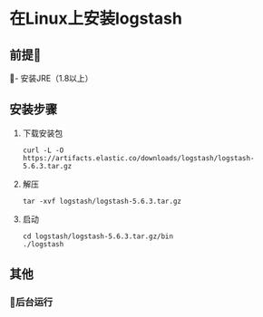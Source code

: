# 在Linux上安装logstash

## 前提
- 安装JRE（1.8以上）

## 安装步骤

1. 下载安装包

    `curl -L -O https://artifacts.elastic.co/downloads/logstash/logstash-5.6.3.tar.gz`
2. 解压

    `tar -xvf logstash/logstash-5.6.3.tar.gz`

3. 启动

    ```
    cd logstash/logstash-5.6.3.tar.gz/bin
    ./logstash
    ```

## 其他

### 后台运行
